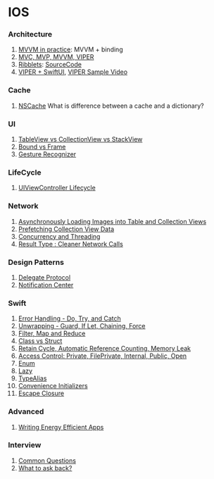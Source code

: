 # IOS

### Architecture
1. [MVVM in practice](https://www.youtube.com/watch?v=sWx8TtRBOfk): MVVM + binding
2. [MVC, MVP, MVVM, VIPER](https://bit.ly/3k2N4H6)
3. [Ribblets](https://eng.uber.com/new-rider-app-architecture/): [SourceCode](https://github.com/uber/RIBs)
4. [VIPER + SwiftUI](https://bit.ly/3mfB9Yy), [VIPER Sample Video](https://bit.ly/3ioGQ42)

### Cache
1. [NSCache](https://developer.apple.com/documentation/foundation/nscache) What is difference between a cache and a dictionary?

### UI
1. [TableView vs CollectionView vs StackView](https://bit.ly/2CfjU7t)
2. [Bound vs Frame](https://bit.ly/31BEwPZ)
3. [Gesture Recognizer](https://bit.ly/3kxTwHc)

### LifeCycle
1. [UIViewController Lifecycle](https://bit.ly/2XOkws2)

### Network
1. [Asynchronously Loading Images into Table and Collection Views](https://apple.co/3isoIWw)
2. [Prefetching Collection View Data](https://apple.co/2XLqhXr)
3. [Concurrency and Threading](https://bit.ly/31zNw84)
4. [Result Type : Cleaner Network Calls](https://bit.ly/3ajgOfk)

### Design Patterns
1. [Delegate Protocol](https://bit.ly/2XP22Ys)
2. [Notification Center](https://bit.ly/3fUaX1f)

### Swift
1. [Error Handling - Do, Try, and Catch](https://bit.ly/2Fa50Au)
2. [Unwrapping - Guard, If Let, Chaining, Force](https://bit.ly/3acIulL)
3. [Filter, Map and Reduce](https://bit.ly/3fKxcX5)
4. [Class vs Struct](https://bit.ly/2CfHsZK)
5. [Retain Cycle, Automatic Reference Counting, Memory Leak](https://bit.ly/31IwHYv)
6. [Access Control: Private, FilePrivate, Internal, Public, Open](https://bit.ly/3kAnpqc)
7. [Enum](https://bit.ly/3adrpbD)
8. [Lazy](https://bit.ly/3fOeVYS)
9. [TypeAlias](https://bit.ly/2PHiVzX)
10. [Convenience Initializers](https://bit.ly/31IGRIK)
11. [Escape Closure](https://bit.ly/2DAxDXd)

### Advanced
1. [Writing Energy Efficient Apps](https://apple.co/2EsDQ85)

### Interview
1. [Common Questions](https://bit.ly/2XNwOBd)
2. [What to ask back?](https://bit.ly/30NJZ78)


